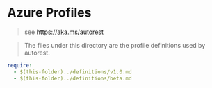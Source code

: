 # Azure Profiles

> see https://aka.ms/autorest

> The files under this directory are the profile definitions used by autorest.

``` yaml
require:
  - $(this-folder)../definitions/v1.0.md
  - $(this-folder)../definitions/beta.md
```
